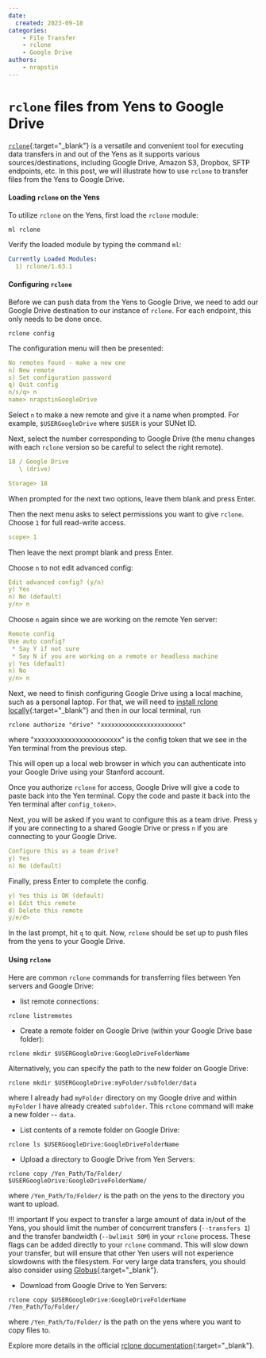 ```yaml
---
date:
  created: 2023-09-18
categories:
    - File Transfer
    - rclone
    - Google Drive
authors:
    - nrapstin
---
```

# `rclone` files from Yens to Google Drive
[`rclone`](https://rclone.org/){:target="_blank"} is a versatile and convenient tool for executing data transfers in and out of the Yens as it supports various sources/destinations, including Google Drive, Amazon S3, Dropbox, SFTP endpoints, etc. In this post, we will illustrate how to use `rclone` to transfer files from the Yens to Google Drive.


<!-- more -->

#### Loading `rclone` on the Yens
To utilize `rclone` on the Yens, first load the `rclone` module:

```title="Terminal Command"
ml rclone
```

Verify the loaded module by typing the command `ml`:
```{.yaml .no-copy title="Terminal Output"}
Currently Loaded Modules:
  1) rclone/1.63.1
```

#### Configuring `rclone`
Before we can push data from the Yens to Google Drive, we need to add our Google Drive destination to our instance of `rclone`. For each endpoint, this only needs to be done once.
```title="Terminal Command"
rclone config
```

The configuration menu will then be presented:
```{.yaml .no-copy title="Terminal Output"}
No remotes found - make a new one
n) New remote
s) Set configuration password
q) Quit config
n/s/q> n
name> nrapstinGoogleDrive
```
Select `n` to make a new remote and give it a name when prompted. For example, `$USERGoogleDrive` where
`$USER` is your SUNet ID.

Next, select the number corresponding to Google Drive (the menu changes with each `rclone` version so be careful to select
the right remote).

```{.yaml .no-copy title="Terminal Output"}
18 / Google Drive
   \ (drive)

Storage> 18
```

When prompted for the next two options, leave them blank and press Enter.

Then the next menu asks to select permissions you want to give `rclone`. Choose `1` for full read-write
access.

```{.yaml .no-copy title="Terminal Output"}
scope> 1
```

Then leave the next prompt blank and press Enter.

Choose `n` to not edit advanced config:

```{.yaml .no-copy title="Terminal Output"}
Edit advanced config? (y/n)
y) Yes
n) No (default)
y/n> n
```

Choose `n` again since we are working on the remote Yen server:

```{.yaml .no-copy title="Terminal Output"}
Remote config
Use auto config?
 * Say Y if not sure
 * Say N if you are working on a remote or headless machine
y) Yes (default)
n) No
y/n> n
```

Next, we need to finish configuring Google Drive using a local machine, such as a personal laptop. For that, we will need to [install rclone locally](https://rclone.org/downloads/){:target="_blank"} and then in our local terminal, run

```title="Terminal Command"
rclone authorize "drive" "xxxxxxxxxxxxxxxxxxxxxxx"
```
where "xxxxxxxxxxxxxxxxxxxxxxx" is the config token that we see in the Yen terminal from the previous step.

This will open up a local web browser in which you can authenticate into your Google Drive using your Stanford account.

 Once you authorize `rclone` for access, Google Drive will give a code to paste back into the Yen terminal. Copy the code
and paste it back into the Yen terminal after `config_token>`.

Next, you will be asked if you want to configure this as a team drive. Press `y` if you are connecting
to a shared Google Drive or press `n` if you are connecting to your Google Drive.

```{.yaml .no-copy title="Terminal Output"}
Configure this as a team drive?
y) Yes
n) No (default)
```

Finally, press Enter to complete the config.

```{.yaml .no-copy title="Terminal Output"}
y) Yes this is OK (default)
e) Edit this remote
d) Delete this remote
y/e/d>
```

In the last prompt, hit `q` to quit. Now, `rclone` should be set up to push files from the yens to your
Google Drive.

#### Using `rclone`

Here are common `rclone` commands for transferring files between Yen servers and Google Drive:

* list remote connections:

```title="Terminal Command"
rclone listremotes
```

* Create a remote folder on Google Drive (within your Google Drive base folder):

```title="Terminal Command"
rclone mkdir $USERGoogleDrive:GoogleDriveFolderName
```

Alternatively, you can specify the path to the new folder on Google Drive:

```title="Terminal Command"
rclone mkdir $USERGoogleDrive:myFolder/subfolder/data
```
where I already had `myFolder` directory on my Google drive and within `myFolder` I
have already created `subfolder`. This `rclone` command will make a new folder -- `data`.

* List contents of a remote folder on Google Drive:

```title="Terminal Command"
rclone ls $USERGoogleDrive:GoogleDriveFolderName
```

* Upload a directory to Google Drive from Yen Servers:

```title="Terminal Command"
rclone copy /Yen_Path/To/Folder/ $USERGoogleDrive:GoogleDriveFolderName/
```

where `/Yen_Path/To/Folder/` is the path on the yens to the directory you want to upload.

!!! important
    If you expect to transfer a large amount of data in/out of the Yens, you should limit the number of concurrent transfers (`--transfers 1`) and the transfer bandwidth (`--bwlimit 50M`) in your `rclone` process. These flags can be added directly to your `rclone` command. This will slow down your transfer, but will ensure that other Yen users will not experience slowdowns with the filesystem. For very large data transfers, you should also consider using [Globus](/_user_guide/data_transfer/){:target="_blank"}.

* Download from Google Drive to Yen Servers:

```title="Terminal Command"
rclone copy $USERGoogleDrive:GoogleDriveFolderName /Yen_Path/To/Folder/
```
where `/Yen_Path/To/Folder/` is the path on the yens where you want to copy files to.

Explore more details in the official [rclone documentation](https://rclone.org/docs/){:target="_blank"}.
